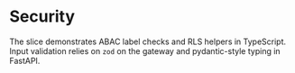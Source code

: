# Security

The slice demonstrates ABAC label checks and RLS helpers in TypeScript. Input validation relies on `zod` on the gateway and pydantic-style typing in FastAPI.
